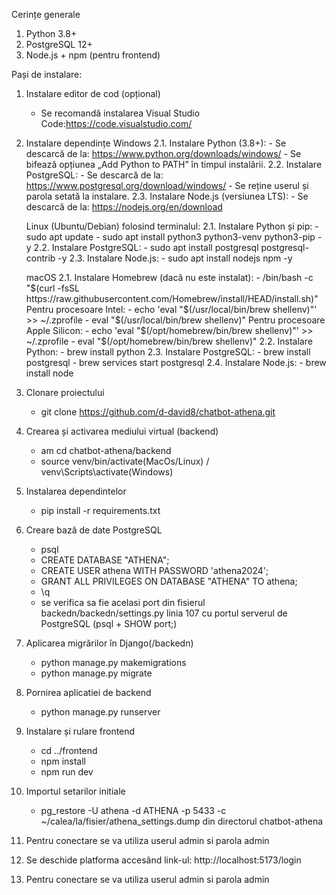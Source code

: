 Cerințe generale

1. Python 3.8+
2. PostgreSQL 12+
3. Node.js + npm (pentru frontend)

Pași de instalare:

1. Instalare editor de cod (opțional)

   - Se recomandă instalarea Visual Studio Code:https://code.visualstudio.com/

2. Instalare dependințe
   Windows
   2.1. Instalare Python (3.8+): - Se descarcă de la: https://www.python.org/downloads/windows/ - Se bifează opțiunea „Add Python to PATH” în timpul instalării.
   2.2. Instalare PostgreSQL: - Se descarcă de la: https://www.postgresql.org/download/windows/ - Se reține userul și parola setată la instalare.
   2.3. Instalare Node.js (versiunea LTS): - Se descarcă de la: https://nodejs.org/en/download

   Linux (Ubuntu/Debian) folosind terminalul:
   2.1. Instalare Python și pip: - sudo apt update - sudo apt install python3 python3-venv python3-pip -y
   2.2. Instalare PostgreSQL: - sudo apt install postgresql postgresql-contrib -y
   2.3. Instalare Node.js: - sudo apt install nodejs npm -y

   macOS
   2.1. Instalare Homebrew (dacă nu este instalat): - /bin/bash -c "$(curl -fsSL https://raw.githubusercontent.com/Homebrew/install/HEAD/install.sh)"
        Pentru procesoare Intel:
            - echo 'eval "$(/usr/local/bin/brew shellenv)"' >> ~/.zprofile - eval "$(/usr/local/bin/brew shellenv)"
        Pentru procesoare Apple Silicon:
            - echo 'eval "$(/opt/homebrew/bin/brew shellenv)"' >> ~/.zprofile - eval "$(/opt/homebrew/bin/brew shellenv)"
   2.2. Instalare Python: - brew install python
   2.3. Instalare PostgreSQL: - brew install postgresql - brew services start postgresql
   2.4. Instalare Node.js: - brew install node

3. Clonare proiectului

   - git clone https://github.com/d-david8/chatbot-athena.git

4. Crearea și activarea mediului virtual (backend)

   - am cd chatbot-athena/backend
   - source venv/bin/activate(MacOs/Linux) / venv\Scripts\activate(Windows)

5. Instalarea dependintelor

   - pip install -r requirements.txt

6. Creare bază de date PostgreSQL

   - psql
   - CREATE DATABASE "ATHENA";
   - CREATE USER athena WITH PASSWORD 'athena2024';
   - GRANT ALL PRIVILEGES ON DATABASE "ATHENA" TO athena;
   - \q
   - se verifica sa fie acelasi port din fisierul backedn/backedn/settings.py linia 107 cu portul serverul de PostgreSQL (psql + SHOW port;)

7. Aplicarea migrărilor în Django(/backedn)

   - python manage.py makemigrations
   - python manage.py migrate

8. Pornirea aplicatiei de backend

   - python manage.py runserver

9. Instalare și rulare frontend

   - cd ../frontend
   - npm install
   - npm run dev

10. Importul setarilor initiale

    - pg_restore -U athena -d ATHENA -p 5433 -c ~/calea/la/fisier/athena_settings.dump din directorul chatbot-athena

11. Pentru conectare se va utiliza userul admin si parola admin

11. Se deschide platforma accesând link-ul: http://localhost:5173/login

12. Pentru conectare se va utiliza userul admin si parola admin
